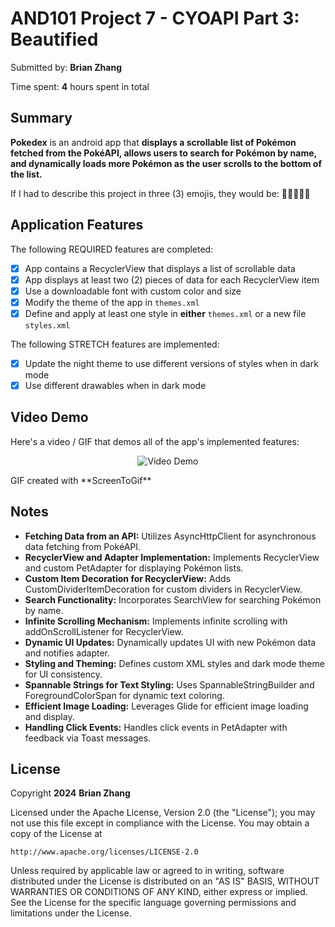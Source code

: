 # AND101 Project 7 - CYOAPI Part 3: Beautified

Submitted by: **Brian Zhang**

Time spent: **4** hours spent in total

## Summary

**Pokedex** is an android app that **displays a scrollable list of Pokémon fetched from the PokéAPI, allows users to search for Pokémon by name, and dynamically loads more Pokémon as the user scrolls to the bottom of the list.**

If I had to describe this project in three (3) emojis, they would be: **🕵🏻‍♂️🦖👾**

## Application Features

The following REQUIRED features are completed:

- [X] App contains a RecyclerView that displays a list of scrollable data
- [X] App displays at least two (2) pieces of data for each RecyclerView item
- [X] Use a downloadable font with custom color and size
- [X] Modify the theme of the app in `themes.xml`
- [X] Define and apply at least one style in **either** `themes.xml` or a new file `styles.xml`

The following STRETCH features are implemented:

- [X] Update the night theme to use different versions of styles when in dark mode
- [X] Use different drawables when in dark mode

## Video Demo

Here's a video / GIF that demos all of the app's implemented features:
<p align = center>
    <img src='https://imgur.com/n6ySLbq.gif' title='Video Demo' width='' alt='Video Demo' />
</p>
GIF created with **ScreenToGif**

<!-- Recommended tools:
- [Kap](https://getkap.co/) for macOS
- [ScreenToGif](https://www.screentogif.com/) for Windows
- [peek](https://github.com/phw/peek) for Linux. -->

## Notes

- **Fetching Data from an API:** Utilizes AsyncHttpClient for asynchronous data fetching from PokéAPI.
- **RecyclerView and Adapter Implementation:** Implements RecyclerView and custom PetAdapter for displaying Pokémon lists.
- **Custom Item Decoration for RecyclerView:** Adds CustomDividerItemDecoration for custom dividers in RecyclerView.
- **Search Functionality:** Incorporates SearchView for searching Pokémon by name.
- **Infinite Scrolling Mechanism:** Implements infinite scrolling with addOnScrollListener for RecyclerView.
- **Dynamic UI Updates:** Dynamically updates UI with new Pokémon data and notifies adapter.
- **Styling and Theming:** Defines custom XML styles and dark mode theme for UI consistency.
- **Spannable Strings for Text Styling:** Uses SpannableStringBuilder and ForegroundColorSpan for dynamic text coloring.
- **Efficient Image Loading:** Leverages Glide for efficient image loading and display.
- **Handling Click Events:** Handles click events in PetAdapter with feedback via Toast messages.

## License

Copyright **2024** **Brian Zhang**

Licensed under the Apache License, Version 2.0 (the "License");
you may not use this file except in compliance with the License.
You may obtain a copy of the License at

    http://www.apache.org/licenses/LICENSE-2.0

Unless required by applicable law or agreed to in writing, software
distributed under the License is distributed on an "AS IS" BASIS,
WITHOUT WARRANTIES OR CONDITIONS OF ANY KIND, either express or implied.
See the License for the specific language governing permissions and
limitations under the License.
